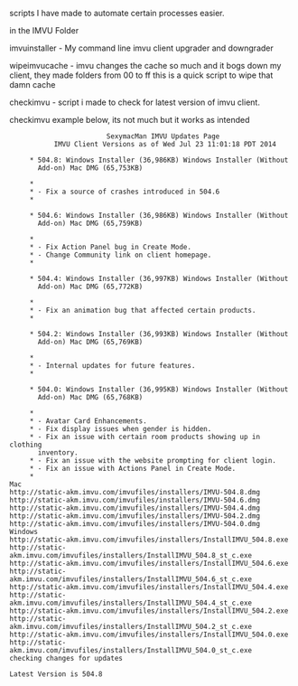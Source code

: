 scripts I have made to automate certain processes easier.


in the IMVU Folder

imvuinstaller - My command line imvu client upgrader and downgrader


wipeimvucache - imvu changes the cache so much and it bogs down my client, they made folders from 00 to ff this is a quick script to wipe that damn cache


checkimvu - script i made to check for latest version of 
imvu client.

checkimvu example below, its not much but it works as intended


```
                        SexymacMan IMVU Updates Page
           IMVU Client Versions as of Wed Jul 23 11:01:18 PDT 2014

     * 504.8: Windows Installer (36,986KB) Windows Installer (Without
       Add-on) Mac DMG (65,753KB)

     *
     * - Fix a source of crashes introduced in 504.6
     *

     * 504.6: Windows Installer (36,986KB) Windows Installer (Without
       Add-on) Mac DMG (65,759KB)

     *
     * - Fix Action Panel bug in Create Mode.
     * - Change Community link on client homepage.
     *

     * 504.4: Windows Installer (36,997KB) Windows Installer (Without
       Add-on) Mac DMG (65,772KB)

     *
     * - Fix an animation bug that affected certain products.
     *

     * 504.2: Windows Installer (36,993KB) Windows Installer (Without
       Add-on) Mac DMG (65,769KB)

     *
     * - Internal updates for future features.
     *

     * 504.0: Windows Installer (36,995KB) Windows Installer (Without
       Add-on) Mac DMG (65,768KB)

     *
     * - Avatar Card Enhancements.
     * - Fix display issues when gender is hidden.
     * - Fix an issue with certain room products showing up in clothing
       inventory.
     * - Fix an issue with the website prompting for client login.
     * - Fix an issue with Actions Panel in Create Mode.
     *
Mac
http://static-akm.imvu.com/imvufiles/installers/IMVU-504.8.dmg
http://static-akm.imvu.com/imvufiles/installers/IMVU-504.6.dmg
http://static-akm.imvu.com/imvufiles/installers/IMVU-504.4.dmg
http://static-akm.imvu.com/imvufiles/installers/IMVU-504.2.dmg
http://static-akm.imvu.com/imvufiles/installers/IMVU-504.0.dmg
Windows
http://static-akm.imvu.com/imvufiles/installers/InstallIMVU_504.8.exe
http://static-akm.imvu.com/imvufiles/installers/InstallIMVU_504.8_st_c.exe
http://static-akm.imvu.com/imvufiles/installers/InstallIMVU_504.6.exe
http://static-akm.imvu.com/imvufiles/installers/InstallIMVU_504.6_st_c.exe
http://static-akm.imvu.com/imvufiles/installers/InstallIMVU_504.4.exe
http://static-akm.imvu.com/imvufiles/installers/InstallIMVU_504.4_st_c.exe
http://static-akm.imvu.com/imvufiles/installers/InstallIMVU_504.2.exe
http://static-akm.imvu.com/imvufiles/installers/InstallIMVU_504.2_st_c.exe
http://static-akm.imvu.com/imvufiles/installers/InstallIMVU_504.0.exe
http://static-akm.imvu.com/imvufiles/installers/InstallIMVU_504.0_st_c.exe
checking changes for updates

Latest Version is 504.8 
```
